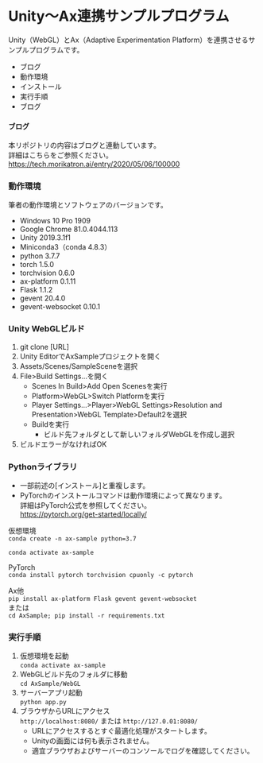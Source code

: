 
# Unity～Ax連携サンプルプログラム

Unity（WebGL）とAx（Adaptive Experimentation Platform）を連携させるサンプルプログラムです。

* ブログ
* 動作環境
* インストール
* 実行手順
* ブログ

#### ブログ

本リポジトリの内容はブログと連動しています。  
詳細はこちらをご参照ください。  
https://tech.morikatron.ai/entry/2020/05/06/100000

### 動作環境

筆者の動作環境とソフトウェアのバージョンです。

* Windows 10 Pro 1909
* Google Chrome 81.0.4044.113
* Unity 2019.3.1f1
* Miniconda3（conda 4.8.3）
* python 3.7.7
* torch 1.5.0
* torchvision 0.6.0
* ax-platform 0.1.11
* Flask 1.1.2
* gevent 20.4.0
* gevent-websocket 0.10.1

### Unity WebGLビルド

1. git clone [URL]
1. Unity EditorでAxSampleプロジェクトを開く
1. Assets/Scenes/SampleSceneを選択
1. File>Build Settings...を開く
    * Scenes In Build>Add Open Scenesを実行
    * Platform>WebGL>Switch Platformを実行
    * Player Settings...>Player>WebGL Settings>Resolution and Presentation>WebGL Template>Default2を選択
    * Buildを実行
        * ビルド先フォルダとして新しいフォルダWebGLを作成し選択
1. ビルドエラーがなければOK

### Pythonライブラリ

* 一部前述の[インストール]と重複します。
* PyTorchのインストールコマンドは動作環境によって異なります。  
詳細はPyTorch公式を参照してください。  
https://pytorch.org/get-started/locally/

仮想環境  
`conda create -n ax-sample python=3.7` 

`conda activate ax-sample`

PyTorch  
`conda install pytorch torchvision cpuonly -c pytorch` 

Ax他  
`pip install ax-platform Flask gevent gevent-websocket`  
または  
`cd AxSample; pip install -r requirements.txt`

### 実行手順

1. 仮想環境を起動  
`conda activate ax-sample`
1. WebGLビルド先のフォルダに移動  
`cd AxSample/WebGL`
1. サーバーアプリ起動  
`python app.py`
1. ブラウザからURLにアクセス  
`http://localhost:8080/` または `http://127.0.01:8080/`
    * URLにアクセスするとすぐ最適化処理がスタートします。
    * Unityの画面には何も表示されません。
    * 適宜ブラウザおよびサーバーのコンソールでログを確認してください。
